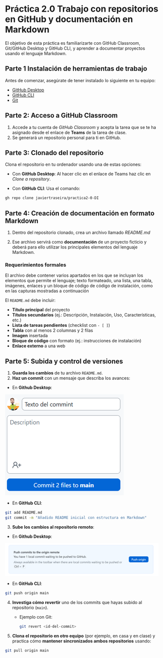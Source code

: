 # Práctica 2.0 Trabajo con repositorios en GitHub y documentación en Markdown

El objetivo de esta práctica es familiarizarte con GitHub Classroom, Git/GitHub Desktop y GitHub CLI, y aprender a documentar proyectos usando el lenguaje Markdown.

## Parte 1 Instalación de herramientas de trabajo

Antes de comenzar, asegúrate de tener instalado lo siguiente en tu equipo:  

- [GitHub Desktop](https://desktop.github.com/)  
- [GitHub CLI](https://cli.github.com/)  
- [Git](https://git-scm.com/)  


## Parte 2: Acceso a GitHub Classroom

1. Accede a tu cuenta de *GitHub Classroom* y acepta la tarea que se te ha asignado desde el enlace de **Teams** de la tarea de clase.
2. Se generará un repositorio personal para ti en GitHub.

## Parte 3: Clonado del repositorio

Clona el repositorio en tu ordenador usando una de estas opciones:

- Con **GitHub Desktop**:
Al hacer clic en el enlace de Teams haz clic en *Clone a repository*.

- Con **GitHub CLI**:
Usa el comando:

```bash
gh repo clone javiertraseira/practica2-0-DI
```

## Parte 4: Creación de documentación en formato Markdown

1. Dentro del repositorio clonado, crea un archivo llamado *README.md*

2. Ese archivo servirá como **documentación** de un proyecto ficticio y deberá para ello utilizar los principales elementos del lenguaje Markdown.

### Requerimientos formales

El archivo debe contener varios apartados en los que se incluyan los elementos que permite el lenguaje; texto formateado, una lista, una tabla, imágenes, enlaces y un bloque de código de código de instalación, como en las capturas mostradas a continuación

El `README.md` debe incluir:  

- **Título principal** del proyecto  
- **Títulos secundarios** (ej.: Descripción, Instalación, Uso, Características, etc.)  
- **Lista de tareas pendientes** (checklist con `- [ ]`)  
- **Tabla** con al menos 2 columnas y 2 filas  
- **Imagen** insertada  
- **Bloque de código** con formato (ej.: instrucciones de instalación)  
- **Enlace externo** a una web  


## Parte 5: Subida y control de versiones  

1. **Guarda los cambios** de tu archivo `README.md`.  
2. **Haz un commit** con un mensaje que describa los avances:  

- En **Github Desktop**:

![](media/commit_GitHub_Desktop.png)

- En **GitHub CLI**:
```bash
git add README.md
git commit -m "Añadido README inicial con estructura en Markdown"
```  

3. **Sube los cambios al repositorio remoto**:  

- En **Github Desktop**:

![](media/push_GitHub_Desktop.png)

- En **GitHub CLI**:
```bash
git push origin main
```  


4. **Investiga cómo revertir** uno de los commits que hayas subido al repositorio (`main`).  
   - Ejemplo con Git:  
     ```bash
     git revert <id-del-commit>
     ```  

5. **Clona el repositorio en otro equipo** (por ejemplo, en casa y en clase) y practica cómo **mantener sincronizados ambos repositorios** usando:  

```bash
git pull origin main
```  



